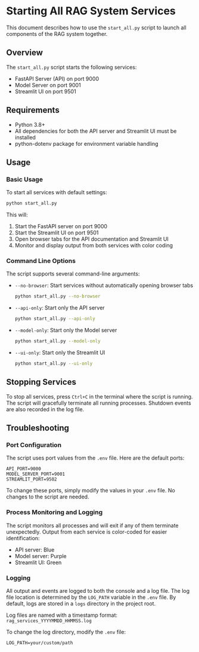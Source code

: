 # Starting All RAG System Services

This document describes how to use the `start_all.py` script to launch all components of the RAG system together.

## Overview

The `start_all.py` script starts the following services:
- FastAPI Server (API) on port 9000
- Model Server on port 9001
- Streamlit UI on port 9501

## Requirements

- Python 3.8+
- All dependencies for both the API server and Streamlit UI must be installed
- python-dotenv package for environment variable handling

## Usage

### Basic Usage

To start all services with default settings:

```bash
python start_all.py
```

This will:
1. Start the FastAPI server on port 9000
2. Start the Streamlit UI on port 9501
3. Open browser tabs for the API documentation and Streamlit UI
4. Monitor and display output from both services with color coding

### Command Line Options

The script supports several command-line arguments:

- `--no-browser`: Start services without automatically opening browser tabs
  ```bash
  python start_all.py --no-browser
  ```

- `--api-only`: Start only the API server
  ```bash
  python start_all.py --api-only
  ```

- `--model-only`: Start only the Model server
  ```bash
  python start_all.py --model-only
  ```

- `--ui-only`: Start only the Streamlit UI
  ```bash
  python start_all.py --ui-only
  ```

## Stopping Services

To stop all services, press `Ctrl+C` in the terminal where the script is running. The script will gracefully terminate all running processes. Shutdown events are also recorded in the log file.

## Troubleshooting

### Port Configuration

The script uses port values from the `.env` file. Here are the default ports:

```
API_PORT=9000
MODEL_SERVER_PORT=9001
STREAMLIT_PORT=9502
```

To change these ports, simply modify the values in your `.env` file. No changes to the script are needed.

### Process Monitoring and Logging

The script monitors all processes and will exit if any of them terminate unexpectedly. Output from each service is color-coded for easier identification:
- API server: Blue
- Model server: Purple
- Streamlit UI: Green

### Logging

All output and events are logged to both the console and a log file. The log file location is determined by the `LOG_PATH` variable in the `.env` file. By default, logs are stored in a `logs` directory in the project root.

Log files are named with a timestamp format: `rag_services_YYYYMMDD_HHMMSS.log`

To change the log directory, modify the `.env` file:

```
LOG_PATH=your/custom/path
```
